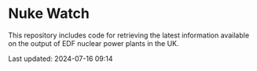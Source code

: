# Nuke Watch

This repository includes code for retrieving the latest information available on the output of EDF nuclear power plants in the UK.

Last updated: 2024-07-16 09:14